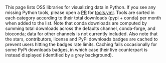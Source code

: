 This page lists OSS libraries for visualizing data in Python.  If you see any missing Python tools, please open a [PR](https://help.github.com/en/articles/about-pull-requests) for [tools.yml](https://github.com/pyviz/pyviz.org/blob/master/tools/tools.yml). Tools are sorted in each category according to their total downloads (pypi + conda) per month when added to the list. Note that conda downloads are computed by summing total downloads across the defaults channel, conda-forge, and bioconda; data for other channels is not currently included. Also note that the stars, contributors, license and PyPi downloads badges are cached to prevent users hitting the badges rate limits. Caching fails occasionally for some PyPi downloads badges, in which case their live counterpart is instead displayed (identified by a grey background).
